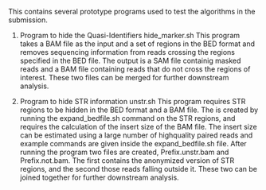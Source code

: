 This contains several prototype programs used to test the algorithms in the submission.
1) Program to hide the Quasi-Identifiers
hide_marker.sh <BAM file> <BED file> <Output file>
This program takes a BAM file as the input and a set of regions in the BED format and removes sequencing information from reads crossing the regions specified in the BED file. The output is a SAM file containig masked reads and a BAM file containing reads that do not cross the regions of interest. These two files can be merged for further downstream analysis.

2) Program to hide STR information
unstr.sh <BAM file> <Expanded bed file> <Prefix> <STR regions>
This program requires STR regions to be hidden in the BED format and a BAM file. The <Expanded bed file> is created by running the expand_bedfile.sh command on the STR regions, and requires the calculation of the insert size of the BAM file. The insert size can be estimated using a large number of highquality paired reads and example commands are given inside the expand_bedfile.sh file. 
After running the program two files are created, Prefix.unstr.bam and Prefix.not.bam. The first contains the anonymized version of STR regions, and the second those reads falling outside it. These two can be joined together for further downstream analysis. 
